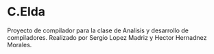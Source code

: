 # C.Elda
Proyecto de compilador para la clase de Analisis y desarrollo de compiladores. Realizado por Sergio Lopez Madriz y Hector Hernadnez Morales.
